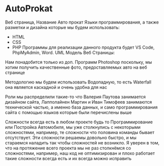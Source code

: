 # AutoProkat
Веб страница, Название Авто прокат
Языки программирования, а также разметки и дизайна которые мы будем использовать:
* HTML
* CSS
* PHP
Программы для реализации данного продукта будет VS Code,
PhpMyAdmin, Word.
UML Модель Веб Страницы:


Нам понадобится только из доп. Программ Photoshop поскольку, 
мы хотим получить качественные фото, предоставляемых авто на веб странице 


Методологию мы будем использовать Водопадную, то есть 
Waterfall она является каскадной и очень удобна для нас

Роли мы распределили такие-то что Валерия Паутова занимается дизайном сайта, 
Лапполайнен Мартин и Иван Тимофеев занимаются технической частью, а именно база данных, 
и само программирования сайта с помощью языков которые были перечислены выше


Сложности всегда есть в любом проекте будь то Программирование или Постройка Автомобиля,
 мы уже столкнулись с некоторыми сложностями, например, те сложности что половина команды бывает отсутствует. 
Эти сложности решаемы довольно быстро, и мы стараемся наладить так чтобы сложностей не возникло. Я уверен в том, 
что на протяжение всего проекта мы не раз столкнёмся со сложностями, например,
 наш код не оптимизирован и плохо работает такие сложности всегда есть и их всегда можно исправить
